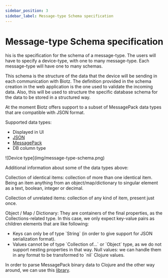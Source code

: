 ```yaml
---
sidebar_position: 3
sidebar_label: Message-type Schema specification
---
```

# Message-type Schema specification

his is the specification for the schema of a message-type. The users will have to specify a device-type, with one to many message-type. Each message-type will have one to many schemas.

This schema is the structure of the data that the device will be sending in each communication with Biotz. The definition provided in the schema creation in the web application is the one used to validate the incoming data. Also, this will be used to structure the specific database schema for the data to be stored in a structured way.

At the moment Biotz offers support to a subset of MessagePack data types that are compatible with JSON format. 

Supported data types:

- Displayed in UI
- <a href="https://json-schema.org/draft/2020-12/json-schema-core#name-instance-data-model/" target="_self">JSON</a>
- <a href="https://msgpack.org/#core-types/" target="_self">MessagePack</a>
- DB column type
<div class="tutorial-image-container">
![Device type](img/message-type-schema.png)
</div>

Additional information about some of the data types above:

Collection of identical items: collection of more than one identical item. Being an item anything from an object/map/dictionary to singular element as a text, boolean, integer or decimal.

Collection of unrelated items: collection of any kind of item, present just once.

Object / Map / Dictionary: They are containers of the final properties, as the Collections-related type. In this case, we only expect key-value pairs as children elements that are like following:

- Keys can only be of type \`String` (in order to give support for JSON serialization format).
- Values cannot be of type \`Collection of…\` or \`Object\` type, as we do not support nesting properties in that way.
Null values: we can handle them in any format to be transformed to \`nil` Clojure values.

In order to parse MessagePack binary data to Clojure and the other way around, we can use this <a href="https://github.com/edma2/clojure-msgpack/" target="_self">library</a>.